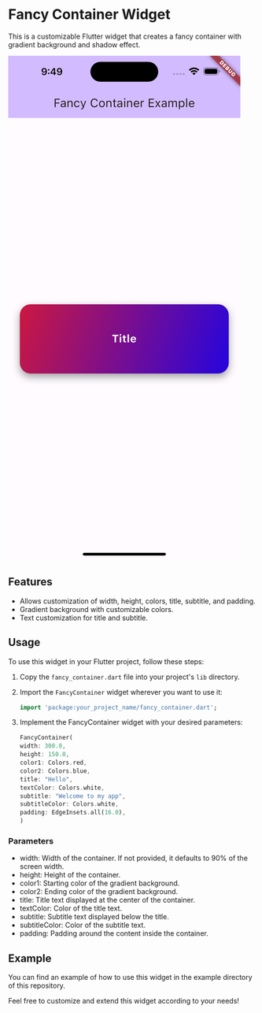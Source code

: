 # Fancy Container Widget

This is a customizable Flutter widget that creates a fancy container with gradient background and shadow effect.

![screenshot](screenshot.png)

## Features

- Allows customization of width, height, colors, title, subtitle, and padding.
- Gradient background with customizable colors.
- Text customization for title and subtitle.

## Usage

To use this widget in your Flutter project, follow these steps:

1. Copy the `fancy_container.dart` file into your project's `lib` directory.

2. Import the `FancyContainer` widget wherever you want to use it:
   ```dart
   import 'package:your_project_name/fancy_container.dart';
   ```
3. Implement the FancyContainer widget with your desired parameters:

   ```dart
   FancyContainer(
   width: 300.0,
   height: 150.0,
   color1: Colors.red,
   color2: Colors.blue,
   title: "Hello",
   textColor: Colors.white,
   subtitle: "Welcome to my app",
   subtitleColor: Colors.white,
   padding: EdgeInsets.all(16.0),
   )
   ```

### Parameters

- width: Width of the container. If not provided, it defaults to 90% of the screen width.
- height: Height of the container.
- color1: Starting color of the gradient background.
- color2: Ending color of the gradient background.
- title: Title text displayed at the center of the container.
- textColor: Color of the title text.
- subtitle: Subtitle text displayed below the title.
- subtitleColor: Color of the subtitle text.
- padding: Padding around the content inside the container.

## Example

You can find an example of how to use this widget in the example directory of this repository.

Feel free to customize and extend this widget according to your needs!
